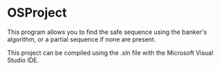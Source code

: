 # OSProject

This program allows you to find the safe sequence using the banker's algorithm, or a partial sequence if none are present.

This project can be compiled using the .sln file with the Microsoft Visual Studio IDE.
